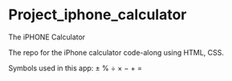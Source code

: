 # Project_iphone_calculator

The iPHONE Calculator

The repo for the iPhone calculator code-along using HTML, CSS.

Symbols used in this app: ± % ÷ × − + =

